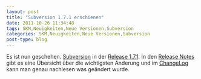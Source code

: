 ```yaml
---
layout: post
title: "Subversion 1.7.1 erschienen"
date: 2011-10-26 11:34:48
tags: SKM,Neuigkeiten,Neue Versionen,Subversion
categories: SKM,Neuigkeiten,Neue Versionen,Subversion
post-type: blog
---
```

Es ist nun geschehen. <a href="http://subversion.apache.org">Subversion</a> in der <a href="http://svn.haxx.se/dev/archive-2011-10/0347.shtml">Release 1.7.1</a>. In den <a href="http://subversion.apache.org/docs/release-notes/1.7.html">Release Notes</a> gibt es eine Übersicht über die wichtigsten Änderung und im <a href="http://svn.apache.org/repos/asf/subversion/tags/1.7.1/CHANGES">ChangeLog</a> kann man genau nachlesen was geändert wurde.
